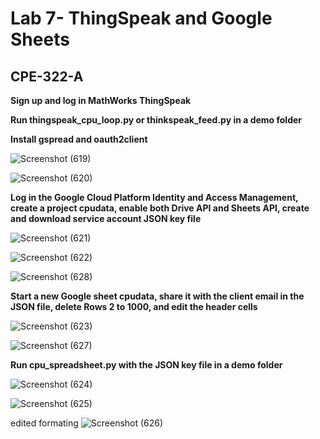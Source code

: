 # Lab 7- ThingSpeak and Google Sheets
## CPE-322-A

**Sign up and log in MathWorks ThingSpeak**


**Run thingspeak_cpu_loop.py or thinkspeak_feed.py in a demo folder**


**Install gspread and oauth2client**

![Screenshot (619)](https://user-images.githubusercontent.com/97755080/220477973-990ca79a-5c81-4112-889f-fa286c84fcc3.png)

![Screenshot (620)](https://user-images.githubusercontent.com/97755080/220477987-9bf97067-26b1-492f-804a-a2e91fd11a6b.png)

**Log in the Google Cloud Platform Identity and Access Management, create a project cpudata, enable both Drive API and Sheets API, create and download service account JSON key file**

![Screenshot (621)](https://user-images.githubusercontent.com/97755080/220481998-c924c5fc-5583-48f6-a889-2d7aea619a85.png)

![Screenshot (622)](https://user-images.githubusercontent.com/97755080/220482018-577eab05-77d8-43bb-bd01-40688016151d.png)

![Screenshot (628)](https://user-images.githubusercontent.com/97755080/220482075-e430f769-b2a3-424c-8438-95432a5be420.png)

**Start a new Google sheet cpudata, share it with the client email in the JSON file, delete Rows 2 to 1000, and edit the header cells**

![Screenshot (623)](https://user-images.githubusercontent.com/97755080/220481810-2b6a9f7c-cd86-4cb1-850e-92fceca9d316.png)

![Screenshot (627)](https://user-images.githubusercontent.com/97755080/220481866-e9237016-cc42-4b42-8f3c-9e33bfeaca66.png)

**Run cpu_spreadsheet.py with the JSON key file in a demo folder**

![Screenshot (624)](https://user-images.githubusercontent.com/97755080/220481897-f2118cd9-0a21-4a51-9913-0933f87a26d2.png)

![Screenshot (625)](https://user-images.githubusercontent.com/97755080/220481906-1bace674-5cd8-41bd-8099-4cfb733142a9.png)

edited formating 
![Screenshot (626)](https://user-images.githubusercontent.com/97755080/220481933-0b2aa584-27ff-4fdf-9e52-b1e159f064c3.png)
